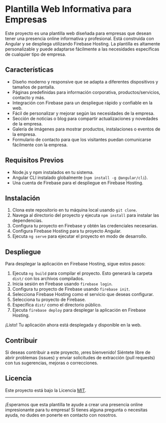 # Plantilla Web Informativa para Empresas

Este proyecto es una plantilla web diseñada para empresas que desean tener una presencia online informativa y profesional. Está construida con Angular y se despliega utilizando Firebase Hosting. La plantilla es altamente personalizable y puede adaptarse fácilmente a las necesidades específicas de cualquier tipo de empresa.

## Características

- Diseño moderno y responsive que se adapta a diferentes dispositivos y tamaños de pantalla.
- Páginas predefinidas para información corporativa, productos/servicios, contacto y más.
- Integración con Firebase para un despliegue rápido y confiable en la web.
- Fácil de personalizar y mejorar según las necesidades de la empresa.
- Sección de noticias o blog para compartir actualizaciones y novedades de la empresa.
- Galería de imágenes para mostrar productos, instalaciones o eventos de la empresa.
- Formulario de contacto para que los visitantes puedan comunicarse fácilmente con la empresa.

## Requisitos Previos

- Node.js y npm instalados en tu sistema.
- Angular CLI instalado globalmente (`npm install -g @angular/cli`).
- Una cuenta de Firebase para el despliegue en Firebase Hosting.

## Instalación

1. Clona este repositorio en tu máquina local usando `git clone`.
2. Navega al directorio del proyecto y ejecuta `npm install` para instalar las dependencias.
3. Configura tu proyecto en Firebase y obtén las credenciales necesarias.
4. Configura Firebase Hosting para tu proyecto Angular.
5. Ejecuta `ng serve` para ejecutar el proyecto en modo de desarrollo.

## Despliegue

Para desplegar la aplicación en Firebase Hosting, sigue estos pasos:

1. Ejecuta `ng build` para compilar el proyecto. Esto generará la carpeta `dist/` con los archivos compilados.
2. Inicia sesión en Firebase usando `firebase login`.
3. Configura tu proyecto de Firebase usando `firebase init`.
4. Selecciona Firebase Hosting como el servicio que deseas configurar.
5. Selecciona tu proyecto de Firebase.
6. Especifica `dist/` como el directorio público.
7. Ejecuta `firebase deploy` para desplegar la aplicación en Firebase Hosting.

¡Listo! Tu aplicación ahora está desplegada y disponible en la web.

## Contribuir

Si deseas contribuir a este proyecto, ¡eres bienvenido! Siéntete libre de abrir problemas (issues) y enviar solicitudes de extracción (pull requests) con tus sugerencias, mejoras o correcciones.

## Licencia

Este proyecto está bajo la Licencia [MIT](LICENSE).

---

¡Esperamos que esta plantilla te ayude a crear una presencia online impresionante para tu empresa! Si tienes alguna pregunta o necesitas ayuda, no dudes en ponerte en contacto con nosotros.
